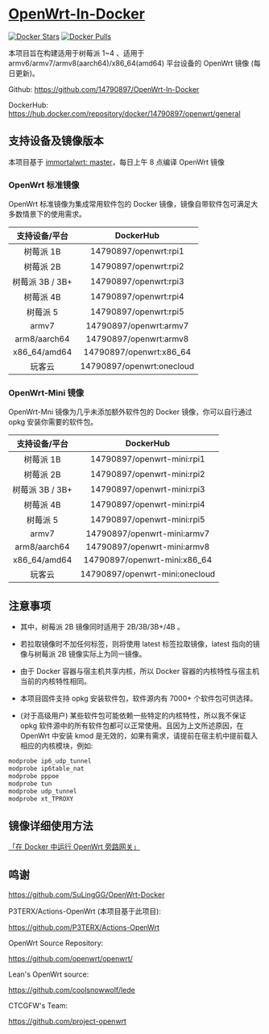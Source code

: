 # [OpenWrt-In-Docker](https://github.com/14790897/OpenWrt-In-Docker)

<!-- [![GitHub Stars](https://img.shields.io/github/stars/14790897/OpenWrt-Rpi-Docker.svg?style=flat-square&label=Stars&logo=github)](https://github.com/14790897/OpenWrt-Rpi-Docker/stargazers)
[![GitHub Forks](https://img.shields.io/github/forks/14790897/OpenWrt-Rpi-Docker.svg?style=flat-square&label=Forks&logo=github)](https://github.com/14790897/OpenWrt-Rpi-Docker/fork) -->

[![Docker Stars](https://img.shields.io/docker/stars/14790897/openwrt.svg?style=flat-square&label=Stars&logo=docker)](https://hub.docker.com/r/14790897/openwrt)
[![Docker Pulls](https://img.shields.io/docker/pulls/14790897/openwrt.svg?style=flat-square&label=Pulls&logo=docker&color=orange)](https://hub.docker.com/r/14790897/openwrt)

本项目旨在构建适用于树莓派 1~4 、适用于 armv6/armv7/armv8(aarch64)/x86_64(amd64) 平台设备的 OpenWrt 镜像 (每日更新)。

Github: <https://github.com/14790897/OpenWrt-In-Docker>

DockerHub: <https://hub.docker.com/repository/docker/14790897/openwrt/general>

## 支持设备及镜像版本

本项目基于 [immortalwrt: master](https://github.com/immortalwrt/immortalwrt/tree/master)，每日上午 8 点编译 OpenWrt 镜像

### OpenWrt 标准镜像

OpenWrt 标准镜像为集成常用软件包的 Docker 镜像，镜像自带软件包可满足大多数情景下的使用需求。

|  支持设备/平台  |         DockerHub         |
| :-------------: | :-----------------------: |
|    树莓派 1B    |   14790897/openwrt:rpi1   |
|    树莓派 2B    |   14790897/openwrt:rpi2   |
| 树莓派 3B / 3B+ |   14790897/openwrt:rpi3   |
|    树莓派 4B    |   14790897/openwrt:rpi4   |
|    树莓派 5     |   14790897/openwrt:rpi5   |
|      armv7      |  14790897/openwrt:armv7   |
|  arm8/aarch64   |  14790897/openwrt:armv8   |
|  x86_64/amd64   |  14790897/openwrt:x86_64  |
|     玩客云      | 14790897/openwrt:onecloud |

### OpenWrt-Mini 镜像

OpenWrt-Mni 镜像为几乎未添加额外软件包的 Docker 镜像，你可以自行通过 opkg 安装你需要的软件包。

|  支持设备/平台  |           DockerHub            |
| :-------------: | :----------------------------: |
|    树莓派 1B    |   14790897/openwrt-mini:rpi1   |
|    树莓派 2B    |   14790897/openwrt-mini:rpi2   |
| 树莓派 3B / 3B+ |   14790897/openwrt-mini:rpi3   |
|    树莓派 4B    |   14790897/openwrt-mini:rpi4   |
|    树莓派 5     |   14790897/openwrt-mini:rpi5   |
|      armv7      |  14790897/openwrt-mini:armv7   |
|  arm8/aarch64   |  14790897/openwrt-mini:armv8   |
|  x86_64/amd64   |  14790897/openwrt-mini:x86_64  |
|     玩客云      | 14790897/openwrt-mini:onecloud |

## 注意事项

- 其中，树莓派 2B 镜像同时适用于 2B/3B/3B+/4B 。
- 若拉取镜像时不加任何标签，则将使用 latest 标签拉取镜像，latest 指向的镜像与树莓派 2B 镜像实际上为同一镜像。

- 由于 Docker 容器与宿主机共享内核，所以 Docker 容器的内核特性与宿主机当前的内核特性相同。
- 本项目固件支持 opkg 安装软件包，软件源内有 7000+ 个软件包可供选择。
- (对于高级用户) 某些软件包可能依赖一些特定的内核特性，所以我不保证 opkg 软件源中的所有软件包都可以正常使用。且因为上文所述原因，在 OpenWrt 中安装 kmod 是无效的，如果有需求，请提前在宿主机中提前载入相应的内核模块，例如:

```sh
modprobe ip6_udp_tunnel
modprobe ip6table_nat
modprobe pppoe
modprobe tun
modprobe udp_tunnel
modprobe xt_TPROXY
```

## 镜像详细使用方法

[「在 Docker 中运行 OpenWrt 旁路网关」](./tutorial.md)

## 鸣谢

<https://github.com/SuLingGG/OpenWrt-Docker>

P3TERX/Actions-OpenWrt (本项目基于此项目):

<https://github.com/P3TERX/Actions-OpenWrt>

OpenWrt Source Repository:

<https://github.com/openwrt/openwrt/>

Lean's OpenWrt source:

<https://github.com/coolsnowwolf/lede>

CTCGFW's Team:

<https://github.com/project-openwrt>
